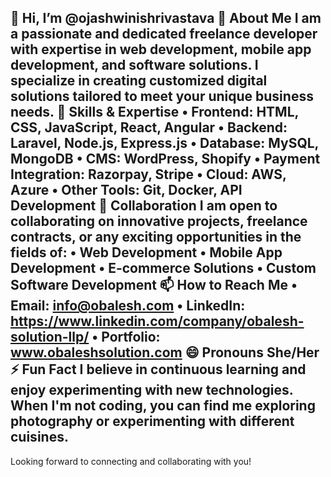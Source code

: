 👋 Hi, I’m @ojashwinishrivastava
👀 About Me
I am a passionate and dedicated freelance developer with expertise in web development, mobile app development, and software solutions. I specialize in creating customized digital solutions tailored to meet your unique business needs.
🌱 Skills & Expertise
• Frontend: HTML, CSS, JavaScript, React, Angular
• Backend: Laravel, Node.js, Express.js
• Database: MySQL, MongoDB
• CMS: WordPress, Shopify
• Payment Integration: Razorpay, Stripe
• Cloud: AWS, Azure
• Other Tools: Git, Docker, API Development
💞️ Collaboration
I am open to collaborating on innovative projects, freelance contracts, or any exciting opportunities in the fields of:
• Web Development
• Mobile App Development
• E-commerce Solutions
• Custom Software Development
📫 How to Reach Me
• Email: info@obalesh.com
• LinkedIn: https://www.linkedin.com/company/obalesh-solution-llp/
• Portfolio: www.obaleshsolution.com
😄 Pronouns
She/Her
⚡ Fun Fact
I believe in continuous learning and enjoy experimenting with new technologies. When I'm not coding, you can find me exploring photography or experimenting with different cuisines.
---
Looking forward to connecting and collaborating with you!
